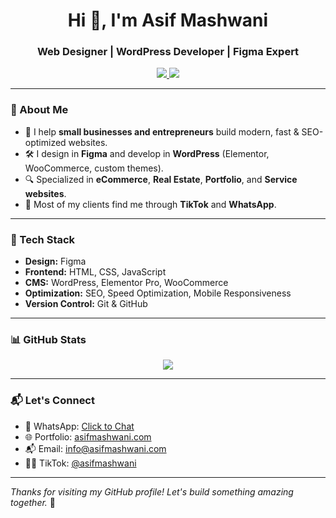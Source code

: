 <h1 align="center">Hi 👋, I'm Asif Mashwani</h1>
<h3 align="center">Web Designer | WordPress Developer | Figma Expert</h3>

<p align="center">
  <a href="https://asifmashwani.com" target="_blank">
    <img src="https://img.shields.io/badge/Portfolio-Visit-blue?style=flat-square&logo=google-chrome" />
  </a>
  <a href="https://www.tiktok.com/@asif_mashwani_008" target="_blank">
    <img src="https://img.shields.io/badge/TikTok-15K+_Followers-black?style=flat-square&logo=tiktok" />
  </a>
</p>

---

### 💼 About Me

- 🎯 I help **small businesses and entrepreneurs** build modern, fast & SEO-optimized websites.
- 🛠️ I design in **Figma** and develop in **WordPress** (Elementor, WooCommerce, custom themes).
- 🔍 Specialized in **eCommerce**, **Real Estate**, **Portfolio**, and **Service websites**.
- 📱 Most of my clients find me through **TikTok** and **WhatsApp**.

---

### 🔧 Tech Stack

- **Design:** Figma
- **Frontend:** HTML, CSS, JavaScript
- **CMS:** WordPress, Elementor Pro, WooCommerce
- **Optimization:** SEO, Speed Optimization, Mobile Responsiveness
- **Version Control:** Git & GitHub

---

### 📊 GitHub Stats

<p align="center">
  <img src="https://github-readme-stats.vercel.app/api?username=Asif-mashwani&show_icons=true&theme=default&hide_border=true" />
</p>

---

### 📬 Let's Connect

- 💼 WhatsApp: [Click to Chat](https://wa.me/923064267575)
- 🌐 Portfolio: [asifmashwani.com](https://asifmashwani.com)
- 📬 Email: info@asifmashwani.com
- 🧑‍💻 TikTok: [@asifmashwani](https://www.tiktok.com/@asif_mashwani_008)

---

*Thanks for visiting my GitHub profile! Let's build something amazing together.* 🚀
